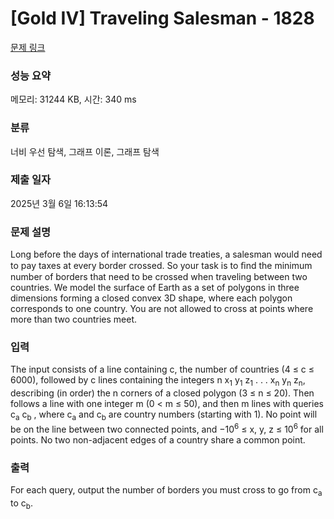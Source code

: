 # [Gold IV] Traveling Salesman - 1828 

[문제 링크](https://www.acmicpc.net/problem/1828) 

### 성능 요약

메모리: 31244 KB, 시간: 340 ms

### 분류

너비 우선 탐색, 그래프 이론, 그래프 탐색

### 제출 일자

2025년 3월 6일 16:13:54

### 문제 설명

<p>Long before the days of international trade treaties, a salesman would need to pay taxes at every border crossed. So your task is to ﬁnd the minimum number of borders that need to be crossed when traveling between two countries. We model the surface of Earth as a set of polygons in three dimensions forming a closed convex 3D shape, where each polygon corresponds to one country. You are not allowed to cross at points where more than two countries meet.</p>

### 입력 

 <p>The input consists of a line containing c, the number of countries (4 ≤ c ≤ 6000), followed by c lines containing the integers n x<sub>1</sub> y<sub>1</sub> z<sub>1</sub> . . . x<sub>n</sub> y<sub>n</sub> z<sub>n</sub>, describing (in order) the n corners of a closed polygon (3 ≤ n ≤ 20). Then follows a line with one integer m (0 < m ≤ 50), and then m lines with queries c<sub>a</sub> c<sub>b</sub> , where c<sub>a</sub> and c<sub>b</sub> are country numbers (starting with 1). No point will be on the line between two connected points, and −10<sup>6</sup> ≤ x, y, z ≤ 10<sup>6</sup> for all points. No two non-adjacent edges of a country share a common point.</p>

### 출력 

 <p>For each query, output the number of borders you must cross to go from c<sub>a</sub> to c<sub>b</sub>.<span style="display: none;"> </span></p>

